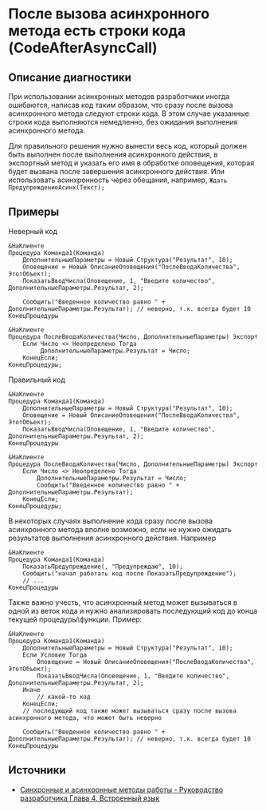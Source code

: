# После вызова асинхронного метода есть строки кода (CodeAfterAsyncCall)

<!-- Блоки выше заполняются автоматически, не трогать -->
## Описание диагностики
<!-- Описание диагностики заполняется вручную. Необходимо понятным языком описать смысл и схему работу -->
При использовании асинхронных методов разработчики иногда ошибаются, написав код таким образом, что сразу после вызова асинхронного метода следуют строки кода. В этом случае указанные строки кода выполняются немедленно, без ожидания выполнения асинхронного метода.

Для правильного решения нужно вынести весь код, который должен быть выполнен после выполнения асинхронного действия, в экспортный метод и указать его имя в обработке оповещения, которая будет вызвана после завершения асинхронного действия.
Или использовать асинхронность через обещания, например, `Ждать ПредупреждениеАсинх(Текст);`

## Примеры
<!-- В данном разделе приводятся примеры, на которые диагностика срабатывает, а также можно привести пример, как можно исправить ситуацию -->

Неверный код
```bsl
&НаКлиенте
Процедура Команда1(Команда)
    ДополнительныеПараметры = Новый Структура("Результат", 10);
    Оповещение = Новый ОписаниеОповещения("ПослеВводаКоличества", ЭтотОбъект);
    ПоказатьВводЧисла(Оповещение, 1, "Введите количество", ДополнительныеПараметры.Результат, 2);

    Сообщить("Введенное количество равно " + ДополнительныеПараметры.Результат); // неверно, т.к. всегда будет 10
КонецПроцедуры

&НаКлиенте
Процедура ПослеВводаКоличества(Число, ДополнительныеПараметры) Экспорт
    Если Число <> Неопределено Тогда
         ДополнительныеПараметры.Результат = Число;
    КонецЕсли;
КонецПроцедуры;
```

Правильный код
```bsl
&НаКлиенте
Процедура Команда1(Команда)
    ДополнительныеПараметры = Новый Структура("Результат", 10);
    Оповещение = Новый ОписаниеОповещения("ПослеВводаКоличества", ЭтотОбъект);
    ПоказатьВводЧисла(Оповещение, 1, "Введите количество", ДополнительныеПараметры.Результат, 2);
КонецПроцедуры

&НаКлиенте
Процедура ПослеВводаКоличества(Число, ДополнительныеПараметры) Экспорт
    Если Число <> Неопределено Тогда
        ДополнительныеПараметры.Результат = Число;
        Сообщить("Введенное количество равно " + ДополнительныеПараметры.Результат);
    КонецЕсли;
КонецПроцедуры;
```

В некоторых случаях выполнение кода сразу после вызова асинхронного метода вполне возможно, если не нужно ожидать результатов выполнения асинхронного действия.
Например
```bsl
&НаКлиенте
Процедура Команда1(Команда)
	ПоказатьПредупреждение(, "Предупреждаю", 10);
	Сообщить("начал работать код после ПоказатьПредупреждение");
    // ...
КонецПроцедуры
```

Также важно учесть, что асинхронный метод может вызываться в одной из веток кода и нужно анализировать последующий код до конца текущей процедуры\функции.
Пример:
```bsl
&НаКлиенте
Процедура Команда1(Команда)
    ДополнительныеПараметры = Новый Структура("Результат", 10);
    Если Условие Тогда
        Оповещение = Новый ОписаниеОповещения("ПослеВводаКоличества", ЭтотОбъект);
        ПоказатьВводЧисла(Оповещение, 1, "Введите количество", ДополнительныеПараметры.Результат, 2);
    Иначе
        // какой-то код
    КонецЕсли;
    // последующий код также может вызываться сразу после вызова асинхронного метода, что может быть неверно

    Сообщить("Введенное количество равно " + ДополнительныеПараметры.Результат); // неверно, т.к. всегда будет 10
КонецПроцедуры
```

## Источники
<!-- Необходимо указывать ссылки на все источники, из которых почерпнута информация для создания диагностики -->
<!-- Примеры источников

* Источник: [Стандарт: Тексты модулей](https://its.1c.ru/db/v8std#content:456:hdoc)
* Полезная информация: [Отказ от использования модальных окон](https://its.1c.ru/db/metod8dev#content:5272:hdoc)
* Источник: [Cognitive complexity, ver. 1.4](https://www.sonarsource.com/docs/CognitiveComplexity.pdf) -->
- [Синхронные и асинхронные методы работы - Руководство разработчика Глава 4. Встроенный язык](https://its.1c.ru/db/v8319doc#bookmark:dev:TI000001505)
